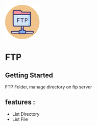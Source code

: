 ![alt text](https://raw.githubusercontent.com/WillyXevo/ftp/master/assets/img/icn.png "Screenshot")
# FTP

## Getting Started
FTP Folder, manage directory on ftp server

## features : 
- List Directory
- List File 
